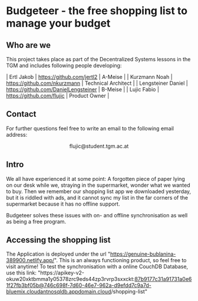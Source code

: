 # Budgeteer - the free shopping list to manage your budget 

## Who are we

This project takes place as part of the Decentralized Systems lessons in the TGM and includes following people developing:

| Ertl Jakob         | https://github.com/jertl2            | A-Meise             |
| Kurzmann Noah      | https://github.com/nkurzmann         | Technical Architect |
| Lengsteiner Daniel | https://github.com/DanielLengsteiner | B-Meise             |
| Lujic Fabio        | https://github.com/flujic            | Product Owner       |

## Contact

For further questions feel free to write an email to the following email address:

<center>flujic@student.tgm.ac.at</center>

## Intro

We all have experienced it at some point: A forgotten piece of paper lying on our desk while we, straying in the supermarket, wonder what we wanted to buy. 
Then we remember our shopping list app we downloaded yesterday, but it is riddled with ads, and it cannot sync my list in the far corners of the supermarket 
because it has no offline support.

Budgeteer solves these issues with on- and offline synchronisation as well as being a free program.

## Accessing the shopping list

The Application is deployed under the url "https://genuine-bublanina-389900.netlify.app/". This is an always functioning product, so feel free to visit anytime!
To test the synchronisation with a online CouchDB Database, use this link: "https://apikey-v2-okuw20xktbmma1y05378zrc9eds44zp3rvrp3sxxckt:87b9177c31a91731a0e61f27fb3bf05b@746c698f-7d60-46e7-962a-d9efdd7c9a7d-bluemix.cloudantnosqldb.appdomain.cloud/shopping-list"
